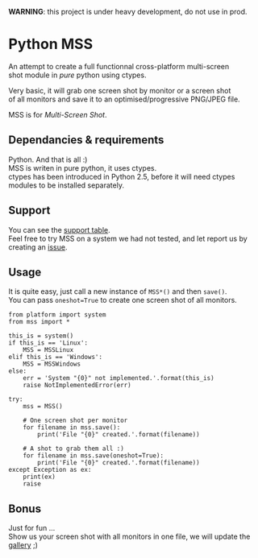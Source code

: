 **WARNING**: this project is under heavy development, do not use in prod.

Python MSS
===

An attempt to create a full functionnal cross-platform multi-screen  
shot module in _pure_ python using ctypes.

Very basic, it will grab one screen shot by monitor or a screen shot  
of all monitors and save it to an optimised/progressive PNG/JPEG file.

MSS is for *Multi-Screen Shot*.

Dependancies & requirements
---

Python. And that is all :)  
MSS is writen in pure python, it uses ctypes.  
ctypes has been introduced in Python 2.5, before it will need ctypes modules to be installed separately.

Support
---

You can see the [support table](https://tiger-222.fr/tout/python-mss/support.html).  
Feel free to try MSS on a system we had not tested, and let report us by creating an [issue](https://github.com/BoboTiG/python-mss/issues).

Usage
---

It is quite easy, just call a new instance of `MSS*()` and then `save()`.  
You can pass `oneshot=True` to create one screen shot of all monitors.

    from platform import system
    from mss import *

    this_is = system()
    if this_is == 'Linux':
        MSS = MSSLinux
    elif this_is == 'Windows':
        MSS = MSSWindows
    else:
        err = 'System "{0}" not implemented.'.format(this_is)
        raise NotImplementedError(err)
    
    try:
        mss = MSS()

        # One screen shot per monitor
        for filename in mss.save():
            print('File "{0}" created.'.format(filename))

        # A shot to grab them all :)
        for filename in mss.save(oneshot=True):
            print('File "{0}" created.'.format(filename))
    except Exception as ex:
        print(ex)
        raise

Bonus
---

Just for fun ...  
Show us your screen shot with all monitors in one file, we will update the [gallery](https://tiger-222.fr/tout/python-mss/galerie/) ;)

